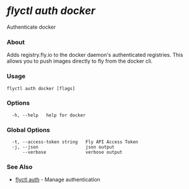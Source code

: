 # _flyctl auth docker_

Authenticate docker

### About

Adds registry.fly.io to the docker daemon's authenticated 
registries. This allows you to push images directly to fly from 
the docker cli.


### Usage
~~~
flyctl auth docker [flags]
~~~

### Options

~~~
  -h, --help   help for docker
~~~

### Global Options

~~~
  -t, --access-token string   Fly API Access Token
  -j, --json                  json output
      --verbose               verbose output
~~~

### See Also

* [flyctl auth](/docs/flyctl/auth/)	 - Manage authentication

